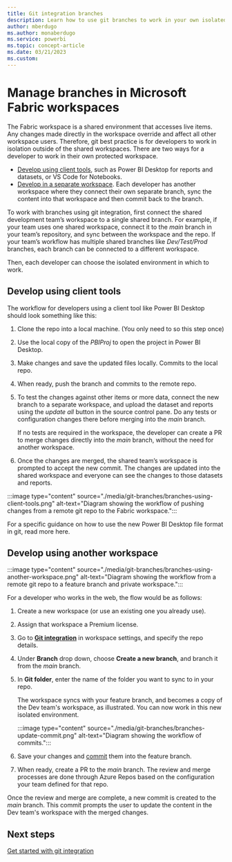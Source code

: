 ```yaml
---
title: Git integration branches
description: Learn how to use git branches to work in your own isolated environment.
author: mberdugo
ms.author: monaberdugo
ms.service: powerbi
ms.topic: concept-article
ms.date: 03/21/2023
ms.custom: 
---
```


# Manage branches in Microsoft Fabric workspaces

The Fabric workspace is a shared environment that accesses live items. Any changes made directly in the workspace override and affect all other workspace users. Therefore, git best practice is for developers to work in isolation outside of the shared workspaces. There are two ways for a developer to work in their own protected workspace.

- [Develop using client tools](#develop-using-client-tools), such as Power BI Desktop for reports and datasets, or VS Code for Notebooks.
- [Develop in a separate workspace](#develop-using-another-workspace). Each developer has another workspace where they connect their own separate branch, sync the content into that workspace and then commit back to the branch.

To work with branches using git integration, first connect the shared development team’s workspace to a single shared branch. For example, if your team uses one shared workspace, connect it to the *main* branch in your team’s repository, and sync between the workspace and the repo. If your team’s workflow has multiple shared branches like *Dev/Test/Prod* branches, each branch can be connected to a different workspace.

Then, each developer can choose the isolated environment in which to work.

## Develop using client tools

The workflow for developers using a client tool like Power BI Desktop should look something like this:

1. Clone the repo into a local machine. (You only need to so this step once)
1. Use the local copy of the *PBIProj* to open the project in Power BI Desktop.
1. Make changes and save the updated files locally. Commits to the local repo.
1. When ready, push the branch and commits to the remote repo.
1. To test the changes against other items or more data, connect the new branch to a separate workspace, and upload the dataset and reports using the *update all* button in the source control pane. Do any tests or configuration changes there before merging into the *main* branch.

   If no tests are required in the workspace, the developer can create a PR to merge changes directly into the *main* branch, without the need for another workspace.

1. Once the changes are merged, the shared team’s workspace is prompted to accept the new commit. The changes are updated into the shared workspace and everyone can see the changes to those datasets and reports.

:::image type="content" source="./media/git-branches/branches-using-client-tools.png" alt-text="Diagram showing the workflow of pushing changes from a remote git repo to the Fabric workspace.":::

For a specific guidance on how to use the new Power BI Desktop file format in git, read more here.

## Develop using another workspace

:::image type="content" source="./media/git-branches/branches-using-another-workspace.png" alt-text="Diagram showing the workflow from a remote git repo to a feature branch and private workspace.":::

For a developer who works in the web, the flow would be as follows:

1. Create a new workspace (or use an existing one you already use).
1. Assign that workspace a Premium license.
1. Go to [**Git integration**](./git-get-started.md#connect-a-workspace-to-an-azure-repo) in workspace settings, and specify the repo details.
1. Under **Branch** drop down, choose **Create a new branch**, and branch it from the *main* branch.
1. In **Git folder**, enter the name of the folder you want to sync to in your repo.

   The workspace syncs with your feature branch, and becomes a copy of the Dev team's workspace, as illustrated. You can now work in this new isolated environment.

   :::image type="content" source="./media/git-branches/branches-update-commit.png" alt-text="Diagram showing the workflow of commits.":::

1. Save your changes and [commit](./git-get-started.md#commit-changes-to-git) them into the feature branch.
1. When ready, create a PR to the *main* branch. The review and merge processes are done through Azure Repos based on the configuration your team defined for that repo.

Once the review and merge are complete, a new commit is created to the *main* branch. This commit prompts the user to update the content in the Dev team's workspace with the merged changes.

## Next steps

[Get started with git integration](./git-get-started.md)
